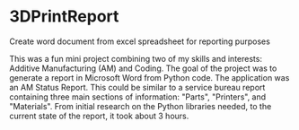 # 3DPrintReport
Create word document from excel spreadsheet for reporting purposes

This was a fun mini project combining two of my skills and interests: Additive Manufacturing (AM) and Coding. The goal of the project was to generate a report in Microsoft Word from Python code. The application was an AM Status Report. This could be similar to a service bureau report containing three main sections of information: "Parts", "Printers", and "Materials". From initial research on the Python libraries needed, to the current state of the report, it took about 3 hours.
